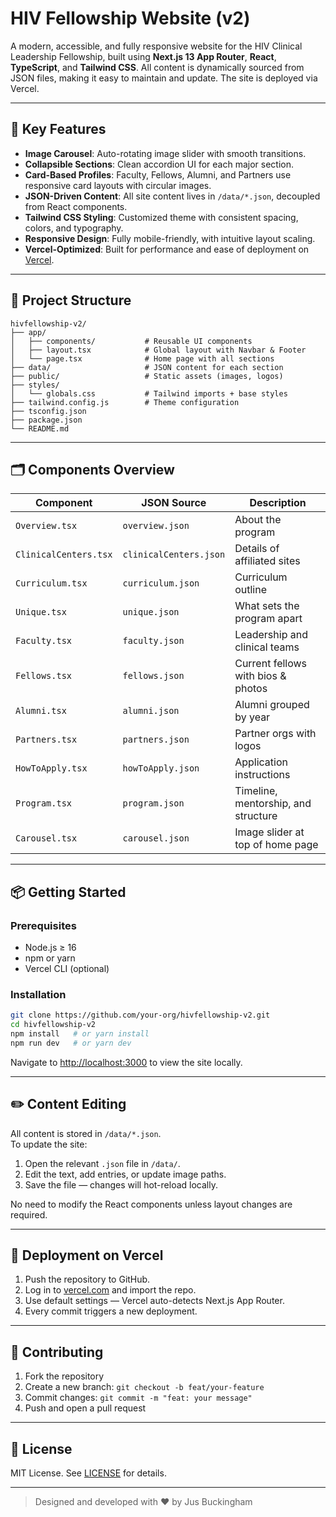 # HIV Fellowship Website (v2)

A modern, accessible, and fully responsive website for the HIV Clinical Leadership Fellowship, built using **Next.js 13 App Router**, **React**, **TypeScript**, and **Tailwind CSS**. All content is dynamically sourced from JSON files, making it easy to maintain and update. The site is deployed via Vercel.

---

## 🚀 Key Features

- **Image Carousel**: Auto-rotating image slider with smooth transitions.
- **Collapsible Sections**: Clean accordion UI for each major section.
- **Card-Based Profiles**: Faculty, Fellows, Alumni, and Partners use responsive card layouts with circular images.
- **JSON-Driven Content**: All site content lives in `/data/*.json`, decoupled from React components.
- **Tailwind CSS Styling**: Customized theme with consistent spacing, colors, and typography.
- **Responsive Design**: Fully mobile-friendly, with intuitive layout scaling.
- **Vercel-Optimized**: Built for performance and ease of deployment on [Vercel](https://vercel.com).

---

## 🧱 Project Structure

```
hivfellowship-v2/
├── app/
│   ├── components/           # Reusable UI components
│   ├── layout.tsx            # Global layout with Navbar & Footer
│   └── page.tsx              # Home page with all sections
├── data/                     # JSON content for each section
├── public/                   # Static assets (images, logos)
├── styles/
│   └── globals.css           # Tailwind imports + base styles
├── tailwind.config.js        # Theme configuration
├── tsconfig.json
├── package.json
└── README.md
```

---

## 🗂️ Components Overview

| Component         | JSON Source             | Description                                  |
|------------------|-------------------------|----------------------------------------------|
| `Overview.tsx`   | `overview.json`         | About the program                            |
| `ClinicalCenters.tsx` | `clinicalCenters.json` | Details of affiliated sites              |
| `Curriculum.tsx` | `curriculum.json`       | Curriculum outline                           |
| `Unique.tsx`     | `unique.json`           | What sets the program apart                  |
| `Faculty.tsx`    | `faculty.json`          | Leadership and clinical teams                |
| `Fellows.tsx`    | `fellows.json`          | Current fellows with bios & photos           |
| `Alumni.tsx`     | `alumni.json`           | Alumni grouped by year                       |
| `Partners.tsx`   | `partners.json`         | Partner orgs with logos                      |
| `HowToApply.tsx` | `howToApply.json`       | Application instructions                     |
| `Program.tsx`    | `program.json`          | Timeline, mentorship, and structure          |
| `Carousel.tsx`   | `carousel.json`         | Image slider at top of home page             |

---

## 📦 Getting Started

### Prerequisites

- Node.js ≥ 16
- npm or yarn
- Vercel CLI (optional)

### Installation

```bash
git clone https://github.com/your-org/hivfellowship-v2.git
cd hivfellowship-v2
npm install   # or yarn install
npm run dev   # or yarn dev
```

Navigate to [http://localhost:3000](http://localhost:3000) to view the site locally.

---

## ✏️ Content Editing

All content is stored in `/data/*.json`.  
To update the site:

1. Open the relevant `.json` file in `/data/`.
2. Edit the text, add entries, or update image paths.
3. Save the file — changes will hot-reload locally.

No need to modify the React components unless layout changes are required.

---

## 🚀 Deployment on Vercel

1. Push the repository to GitHub.
2. Log in to [vercel.com](https://vercel.com) and import the repo.
3. Use default settings — Vercel auto-detects Next.js App Router.
4. Every commit triggers a new deployment.

---

## 🤝 Contributing

1. Fork the repository
2. Create a new branch: `git checkout -b feat/your-feature`
3. Commit changes: `git commit -m "feat: your message"`
4. Push and open a pull request

---

## 📄 License

MIT License. See [LICENSE](LICENSE) for details.

---

> Designed and developed with ❤️ by Jus Buckingham 
